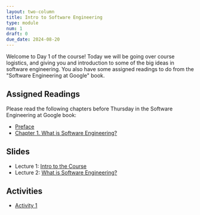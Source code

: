 ```yaml
---
layout: two-column
title: Intro to Software Engineering
type: module
num: 1
draft: 0
due_date: 2024-08-20
---
```


Welcome to Day 1 of the course! Today we will be going over course logistics, and giving you and introduction to some of the big ideas in software engineering. You also have some assigned readings to do from the "Software Engineering at Google" book.

## Assigned Readings
Please read the following chapters before Thursday in the Software Engineering at Google book:
* <a href="https://abseil.io/resources/swe-book/html/pr01.html" target="_blank">Preface</a>
* <a href="https://abseil.io/resources/swe-book/html/ch01.html" target="_blank">Chapter 1. What is Software Engineering?</a>

## Slides
* Lecture 1: <a href="https://docs.google.com/presentation/d/1kd3e-BwmrhI-BUV3UGMbqBDdukMOSAmd/edit?usp=sharing&ouid=113376576186080604800&rtpof=true&sd=true" target="_blank">Intro to the Course</a>
* Lecture 2: <a href="https://docs.google.com/presentation/d/1DR-1d_XeFVWaaO-ZDs7X6N6nFQICx2gI/edit?usp=sharing&ouid=113376576186080604800&rtpof=true&sd=true" target="_blank">What is Software Engineering?</a>

## Activities
* <a href="https://docs.google.com/document/d/1lb4iE41b-aJoR9B3M007bYTT-m3p9E8D/edit#heading=h.gl8cimderpa9" target="_blank">Activity 1</a>
